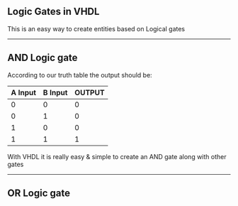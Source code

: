 Logic Gates in VHDL
-----------------------------------------------------------------------------------------------------------------------------------------------------------------------------------

This is an easy way to create entities based on Logical gates

-----------------------------------------------------------------------------------------------------------------------------------------------------------------------------------
AND Logic gate
-----------------------------------------------------------------------------------------------------------------------------------------------------------------------------------

According to our truth table the output should be:

| A Input | B Input | OUTPUT |
| --------------- | ---------------- | --------------- |
| 0 | 0 | 0 |
| 0 | 1 | 0 |
| 1 | 0 | 0 |
| 1 | 1 | 1 |

With VHDL it is really easy & simple to create an AND gate along with other gates

-----------------------------------------------------------------------------------------------------------------------------------------------------------------------------------
OR Logic gate
-----------------------------------------------------------------------------------------------------------------------------------------------------------------------------------

